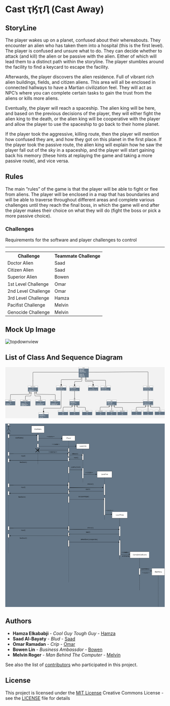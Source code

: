 # Cast ҭӃҭӅ (Cast Away)

## StoryLine

The player wakes up on a planet, confused about their whereabouts. They encounter an alien who has taken them into a hospital (this is the first level). The player is confused and unsure what to do. They can decide whether to attack (and kill) the alien or be passive with the alien. Either of which will lead them to a distinct path within the storyline. The player stumbles around the facility to find a keycard to escape the facility.

Afterwards, the player discovers the alien residence. Full of vibrant rich alien buildings, fields, and citizen aliens. This area will all be enclosed in connected hallways to have a Martian civilization feel. They will act as NPC’s where you can complete certain tasks to gain the trust from the aliens or kills more aliens.

Eventually, the player will reach a spaceship. The alien king will be here, and based on the previous decisions of the player, they will either fight the alien king to the death, or the alien king will be cooperative with the player and allow the player to use the spaceship to go back to their home planet.

If the player took the aggressive, killing route, then the player will mention how confused they are, and how they got on this planet in the first place. If the player took the passive route, the alien king will explain how he saw the player fall out of the sky in a spaceship, and the player will start gaining back his memory (these hints at replaying the game and taking a more passive route), and vice versa.

## Rules

The main “rules” of the game is that the player will be able to fight or flee from aliens. The player will be enclosed in a map that has boundaries and will be able to traverse throughout different areas and complete various challenges until they reach the final boss, in which the game will end after the player makes their choice on what they will do (fight the boss or pick a more passive choice).

### Challenges

Requirements for the software and player challenges to control

---

<p align="center">
  <table>
    <tr>
      <th>Challenge</th>
      <th>Teammate Challenge</th>
    </tr>
    <tr>
      <td>Doctor Alien</td>
      <td>Saad</td>
    </tr>
    <tr>
      <td>Citizen Alien</td>
      <td>Saad</td>
    </tr>
    <tr>
      <td>Superior Alien</td>
      <td>Bowen</td>
    </tr>
    <tr>
      <td>1st Level Challenge</td>
      <td>Omar</td>
    </tr>
    <tr>
      <td>2nd Level Challenge</td>
      <td>Omar</td>
    </tr>
    <tr>
      <td>3rd Level Challenge</td>
      <td>Hamza</td>
    </tr>
    <tr>
      <td>Pacifist Challenge</td>
      <td>Melvin</td>
    </tr>
    <tr>
      <td>Genocide Challenge</td>
      <td>Melvin</td>
    </tr>
  </table>
</p>

## Mock Up Image

![topdownview](https://files.oaiusercontent.com/file-3eBpf6lYFsatd3bqLHrQzlSU?se=2024-03-16T00%3A52%3A18Z&sp=r&sv=2021-08-06&sr=b&rscc=max-age%3D31536000%2C%20immutable&rscd=attachment%3B%20filename%3Ddeb3a2be-cad9-4a11-8731-19f63a408d35.webp&sig=7ynTq%2BbUBeERy0YqD97zVyhiOm8K52ZrUsO8zMh%2BbTM%3D)

## List of Class And Sequence Diagram

![classDiagram](Shaimaa_Warriors_UML_Diagram.drawio.png)

![sequenceDiagram](Shaimaa_Warriors_Sequence_Diagram.drawio.png)

## Authors

- **Hamza Elkababji** - _Cool Guy Tough Guy_ -
  [Hamza](https://github.com/HamzaKababji)
- **Saad Al-Bayaty** - _Blud_ -
  [Saad](https://github.com/UWOSaadBayaty)
- **Omar Ramadan** - _Crip_ -
  [Omar](https://github.com/Omar1Ramadan)
- **Bowen Lin** - _Business Ambassdor_ -
  [Bowen](https://github.com/bowenlin1101)
- **Melvin Roger** - _Man Behind The Computer_ -
  [Melvin](https://github.com/mroger58)

See also the list of
[contributors]()
who participated in this project.

## License

This project is licensed under the [MIT License](LICENSE.md)
Creative Commons License - see the [LICENSE](LICENSE.md) file for
details

